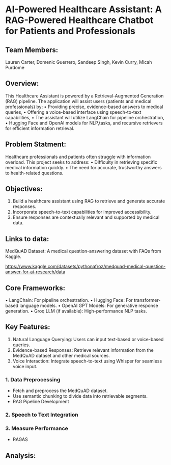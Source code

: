 # AI-Powered Healthcare Assistant: A RAG-Powered Healthcare Chatbot for Patients and Professionals

## Team Members:
 Lauren Carter,
 Domenic Guerrero,
 Sandeep Singh,
 Kevin Curry,
 Micah Purdome

## Overview:
This Healthcare Assistant is powered by a Retrieval-Augmented Generation 
(RAG) pipeline. The application will assist users (patients and medical professionals) by: 
• Providing precise, evidence-based answers to medical queries,
• Offering a voice-based interface using speech-to-text capabilities,
• The assistant will utilize LangChain for pipeline orchestration, 
• Hugging Face and OpenAI models for NLP,tasks, and recursive retrievers for efficient information retrieval. 

## Problem Statment:

Healthcare professionals and patients often struggle with information overload. This project seeks to
address:
• Difficulty in retrieving specific medical information quickly.
• The need for accurate, trustworthy answers to health-related questions.

## Objectives:

1. Build a healthcare assistant using RAG to retrieve and generate accurate responses.
2. Incorporate speech-to-text capabilities for improved accessibility.
3. Ensure responses are contextually relevant and supported by medical data.
   
## Links to data:
MedQuAD Dataset: A medical question-answering dataset with FAQs from Kaggle.

https://www.kaggle.com/datasets/pythonafroz/medquad-medical-question-answer-for-ai-research/data

## Core Frameworks:
• LangChain: For pipeline orchestration. 
• Hugging Face: For transformer-based language models. 
• OpenAI GPT Models: For generative response generation. 
• Groq LLM (if available): High-performance NLP tasks. 

## Key Features:
1. Natural Language Querying: Users can input text-based or voice-based queries.
2. Evidence-based Responses: Retrieve relevant information from the MedQuAD dataset and
other medical sources.
3. Voice Interaction: Integrate speech-to-text using Whisper for seamless voice input.
   
### 1. **Data Preprocessing**
   - Fetch and preprocess the MedQuAD dataset. 
   - Use semantic chunking to divide data into retrievable segments.
   - RAG Pipeline Development 
### 2. **Speech to Text Integration**
   
### 3. **Measure Performance**
   - RAGAS


## Analysis: 

